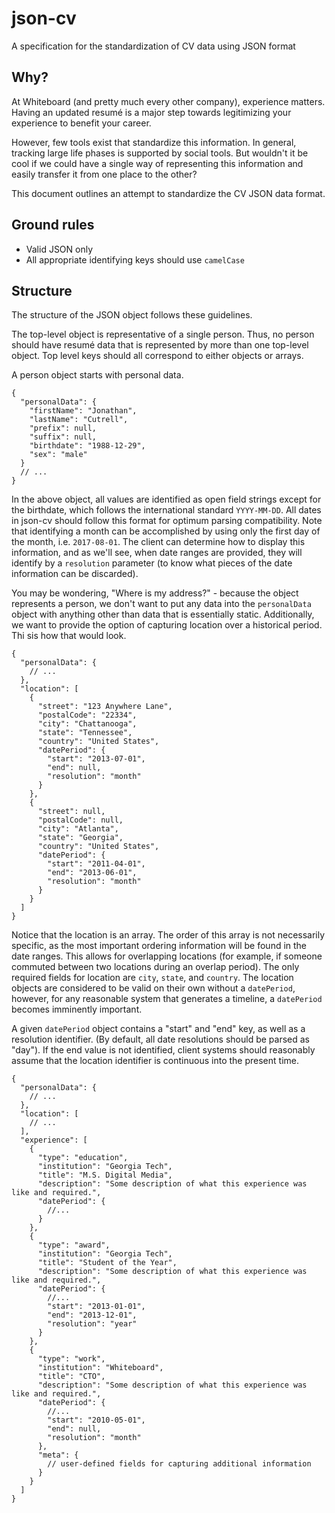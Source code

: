# json-cv
A specification for the standardization of CV data using JSON format


## Why?
At Whiteboard (and pretty much every other company), experience matters. Having an updated resumé is a major step towards legitimizing your experience to benefit your career.

However, few tools exist that standardize this information. In general, tracking large life phases is supported by social tools. But wouldn't it be cool if we could have a single way of representing this information and easily transfer it from one place to the other?

This document outlines an attempt to standardize the CV JSON data format.

## Ground rules

- Valid JSON only
- All appropriate identifying keys should use `camelCase`

## Structure
The structure of the JSON object follows these guidelines.

The top-level object is representative of a single person. Thus, no person should have resumé data that is represented by more than one top-level object. Top level keys should all correspond to either objects or arrays.

A person object starts with personal data.

```
{
  "personalData": {
    "firstName": "Jonathan",
    "lastName": "Cutrell",
    "prefix": null,
    "suffix": null,
    "birthdate": "1988-12-29",
    "sex": "male"
  }
  // ...
}
```

In the above object, all values are identified as open field strings except for the birthdate, which follows the international standard `YYYY-MM-DD`. All dates in json-cv should follow this format for optimum parsing compatibility. Note that identifying a month can be accomplished by using only the first day of the month, i.e. `2017-08-01`. The client can determine how to display this information, and as we'll see, when date ranges are provided, they will identify by a `resolution` parameter (to know what pieces of the date information can be discarded).

You may be wondering, "Where is my address?" - because the object represents a person, we don't want to put any data into the `personalData` object with anything other than data that is essentially static. Additionally, we want to provide the option of capturing location over a historical period. Thi sis how that would look.

```
{
  "personalData": {
    // ...
  },
  "location": [
    {
      "street": "123 Anywhere Lane",
      "postalCode": "22334",
      "city": "Chattanooga",
      "state": "Tennessee",
      "country": "United States",
      "datePeriod": {
        "start": "2013-07-01",
        "end": null,
        "resolution": "month"
      }
    },
    {
      "street": null,
      "postalCode": null,
      "city": "Atlanta",
      "state": "Georgia",
      "country": "United States",
      "datePeriod": {
        "start": "2011-04-01",
        "end": "2013-06-01",
        "resolution": "month"
      }
    }
  ]
}
```

Notice that the location is an array. The order of this array is not necessarily specific, as the most important ordering information will be found in the date ranges. This allows for overlapping locations (for example, if someone commuted between two locations during an overlap period). The only required fields for location are `city`, `state`, and `country`. The location objects are considered to be valid on their own without a `datePeriod`, however, for any reasonable system that generates a timeline, a `datePeriod` becomes imminently important.

A given `datePeriod` object contains a "start" and "end" key, as well as a resolution identifier. (By default, all date resolutions should be parsed as "day"). If the end value is not identified, client systems should reasonably assume that the location identifier is continuous into the present time.

```
{
  "personalData": {
    // ...
  },
  "location": [
    // ...
  ],
  "experience": [
    {
      "type": "education",
      "institution": "Georgia Tech",
      "title": "M.S. Digital Media",
      "description": "Some description of what this experience was like and required.",
      "datePeriod": {
        //...
      }
    },
    {
      "type": "award",
      "institution": "Georgia Tech",
      "title": "Student of the Year",
      "description": "Some description of what this experience was like and required.",
      "datePeriod": {
        //...
        "start": "2013-01-01",
        "end": "2013-12-01",
        "resolution": "year"
      }
    },
    {
      "type": "work",
      "institution": "Whiteboard",
      "title": "CTO",
      "description": "Some description of what this experience was like and required.",
      "datePeriod": {
        //...
        "start": "2010-05-01",
        "end": null,
        "resolution": "month"
      },
      "meta": {
        // user-defined fields for capturing additional information
      }
    }
  ]
}
```
